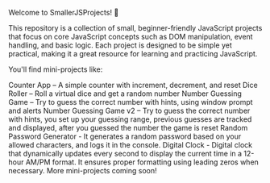 Welcome to SmallerJSProjects! 🚀

This repository is a collection of small, beginner-friendly JavaScript projects that focus on core JavaScript concepts such as DOM manipulation, event handling, and basic logic. Each project is designed to be simple yet practical, making it a great resource for learning and practicing JavaScript.

You'll find mini-projects like:

Counter App – A simple counter with increment, decrement, and reset
Dice Roller – Roll a virtual dice and get a random number
Number Guessing Game – Try to guess the correct number with hints, using window prompt and alerts
Number Guessing Game v2 – Try to guess the correct number with hints, you set up your guessing range, previous guesses are tracked and displayed, after you guessed the number the game is reset
Random Password Generator - It generates a random password based on your allowed characters, and logs it in the console.
Digital Clock - Digital clock that dynamically updates every second to display the current time in a 12-hour AM/PM format. It ensures proper formatting using leading zeros when necessary.
More mini-projects coming soon!
